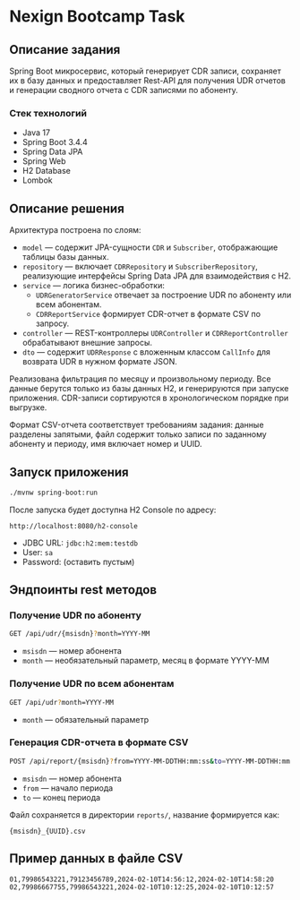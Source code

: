 # Nexign Bootcamp Task

## Описание задания

Spring Boot микросервис, который генерирует CDR записи, сохраняет их в базу данных и предоставляет Rest-API для получения UDR отчетов и генерации сводного отчета с CDR записями по абоненту.

### Стек технологий
- Java 17
- Spring Boot 3.4.4
- Spring Data JPA
- Spring Web
- H2 Database
- Lombok

## Описание решения

Архитектура построена по слоям:

- `model` — содержит JPA-сущности `CDR` и `Subscriber`, отображающие таблицы базы данных.
- `repository` — включает `CDRRepository` и `SubscriberRepository`, реализующие интерфейсы Spring Data JPA для взаимодействия с H2.
- `service` — логика бизнес-обработки:
  - `UDRGeneratorService` отвечает за построение UDR по абоненту или всем абонентам.
  - `CDRReportService` формирует CDR-отчет в формате CSV по запросу.
- `controller` — REST-контроллеры `UDRController` и `CDRReportController` обрабатывают внешние запросы.
- `dto` — содержит `UDRResponse` с вложенным классом `CallInfo` для возврата UDR в нужном формате JSON.

Реализована фильтрация по месяцу и произвольному периоду. Все данные берутся только из базы данных H2, и генерируются при запуске приложения. CDR-записи сортируются в хронологическом порядке при выгрузке.

Формат CSV-отчета соответствует требованиям задания: данные разделены запятыми, файл содержит только записи по заданному абоненту и периоду, имя включает номер и UUID.

## Запуск приложения

```bash
./mvnw spring-boot:run
```
После запуска будет доступна H2 Console по адресу:

```
http://localhost:8080/h2-console
```

- JDBC URL: `jdbc:h2:mem:testdb`
- User: `sa`
- Password: (оставить пустым)


## Эндпоинты rest методов

### Получение UDR по абоненту

```bash
GET /api/udr/{msisdn}?month=YYYY-MM
```

- `msisdn` — номер абонента  
- `month` — необязательный параметр, месяц в формате YYYY-MM

### Получение UDR по всем абонентам

```bash
GET /api/udr?month=YYYY-MM
```

- `month` — обязательный параметр

### Генерация CDR-отчета в формате CSV

```bash
POST /api/report/{msisdn}?from=YYYY-MM-DDTHH:mm:ss&to=YYYY-MM-DDTHH:mm:ss
```

- `msisdn` — номер абонента  
- `from` — начало периода  
- `to` — конец периода

Файл сохраняется в директории `reports/`, название формируется как:

```
{msisdn}_{UUID}.csv
```

## Пример данных в файле CSV

```
01,79986543221,79123456789,2024-02-10T14:56:12,2024-02-10T14:58:20
02,79986667755,79986543221,2024-02-10T10:12:25,2024-02-10T10:12:57
```
